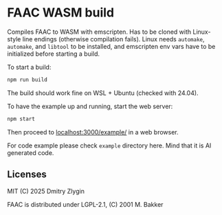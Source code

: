 # FAAC WASM build

Compiles FAAC to WASM with emscripten. Has to be cloned with Linux-style line endings (otherwise compilation fails). Linux needs `automake`, `automake`, and `libtool` to be installed, and emscripten env vars
have to be initialized before starting a build.

To start a build:
```bash
npm run build
```

The build should work fine on WSL + Ubuntu (checked with 24.04).

To have the example up and running, start the web server:
```bash
npm start
```

Then proceed to [localhost:3000/example/](http://localhost:3000/example/) in a web browser.

For code example please check `example` directory here. Mind that it is AI generated code.


## Licenses

MIT
(C) 2025 Dmitry Zlygin

FAAC is distributed under LGPL-2.1, (C) 2001 M. Bakker
